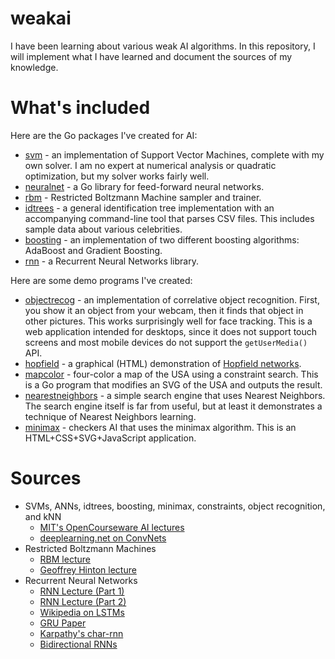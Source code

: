 # weakai

I have been learning about various weak AI algorithms. In this repository, I will implement what I have learned and document the sources of my knowledge.

# What's included

Here are the Go packages I've created for AI:

 * [svm](svm) - an implementation of Support Vector Machines, complete with my own solver. I am no expert at numerical analysis or quadratic optimization, but my solver works fairly well.
 * [neuralnet](neuralnet) - a Go library for feed-forward neural networks.
 * [rbm](rbm) - Restricted Boltzmann Machine sampler and trainer.
 * [idtrees](idtrees) - a general identification tree implementation with an accompanying command-line tool that parses CSV files. This includes sample data about various celebrities.
 * [boosting](boosting) - an implementation of two different boosting algorithms: AdaBoost and Gradient Boosting.
 * [rnn](rnn) - a Recurrent Neural Networks library.

Here are some demo programs I've created:

 * [objectrecog](demos/objectrecog) - an implementation of correlative object recognition. First, you show it an object from your webcam, then it finds that object in other pictures. This works surprisingly well for face tracking. This is a web application intended for desktops, since it does not support touch screens and most mobile devices do not support the `getUserMedia()` API.
 * [hopfield](demos/hopfield) - a graphical (HTML) demonstration of [Hopfield networks](https://en.wikipedia.org/wiki/Hopfield_network).
 * [mapcolor](demos/mapcolor) - four-color a map of the USA using a constraint search. This is a Go program that modifies an SVG of the USA and outputs the result.
 * [nearestneighbors](demos/nearestneighbors) - a simple search engine that uses Nearest Neighbors. The search engine itself is far from useful, but at least it demonstrates a technique of Nearest Neighbors learning.
 * [minimax](demos/minimax) - checkers AI that uses the minimax algorithm. This is an HTML+CSS+SVG+JavaScript application.

# Sources

 * SVMs, ANNs, idtrees, boosting, minimax, constraints, object recognition, and kNN
   * [MIT's OpenCourseware AI lectures](http://ocw.mit.edu/courses/electrical-engineering-and-computer-science/6-034-artificial-intelligence-fall-2010/)
   * [deeplearning.net on ConvNets](http://deeplearning.net/tutorial/lenet.html#lenet)
 * Restricted Boltzmann Machines
   * [RBM lecture](https://www.youtube.com/watch?v=FJ0z3Ubagt4)
   * [Geoffrey Hinton lecture](https://www.youtube.com/watch?v=tt-PQNstYp4)
 * Recurrent Neural Networks
   * [RNN Lecture (Part 1)](https://www.youtube.com/watch?v=AvyhbrQptHk)
   * [RNN Lecture (Part 2)](https://www.youtube.com/watch?v=EAt9_4IhC7s)
   * [Wikipedia on LSTMs](https://en.wikipedia.org/wiki/Long_short-term_memory)
   * [GRU Paper](http://arxiv.org/pdf/1406.1078v3.pdf)
   * [Karpathy's char-rnn](http://karpathy.github.io/2015/05/21/rnn-effectiveness/)
   * [Bidirectional RNNs](http://arxiv.org/pdf/1303.5778.pdf)
